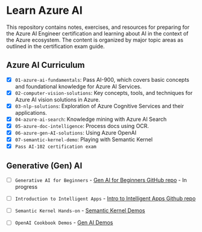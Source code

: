 # Learn Azure AI

This repository contains notes, exercises, and resources for preparing for the Azure AI Engineer certification and learning about AI in the context of the Azure ecosystem. The content is organized by major topic areas as outlined in the certification exam guide.

## Azure AI Curriculum

 - [x] `01-azure-ai-fundamentals`: Pass AI-900, which covers basic concepts and foundational knowledge for Azure AI Services.
 - [x] `02-computer-vision-solutions`: Key concepts, tools, and techniques for Azure AI vision solutions in Azure.
 - [x] `03-nlp-solutions`: Exploration of Azure Cognitive Services and their applications.
 - [x] `04-azure-ai-search`: Knowledge mining with Azure AI Search
 - [x] `05-azure-doc-intelligence`: Process docs using OCR.
 - [x] `06-azure-gen-AI-solutions`: Using Azure OpenAI
 - [x] `07-semantic-kernel-demo`: Playing with Semantic Kernel
 - [x] `Pass AI-102 certification exam`

## Generative (Gen) AI

- [ ] `Generative AI for Beginners` - [Gen AI for Beginners GitHub repo](https://github.com/microsoft/generative-ai-for-beginners) - In progress
- [ ] `Introduction to Intelligent Apps` - [Intro to Intelligent Apps Github repo](https://github.com/Azure/intro-to-intelligent-apps)
- [ ] `Semantic Kernel Hands-on` - [Semantic Kernel Demos](https://github.com/microsoft/semantic-kernel/tree/main/python/samples/getting_started)
- [ ] `OpenAI Cookbook Demos` - [Gen AI Demos](https://github.com/openai/openai-cookbook/tree/main/examples)


